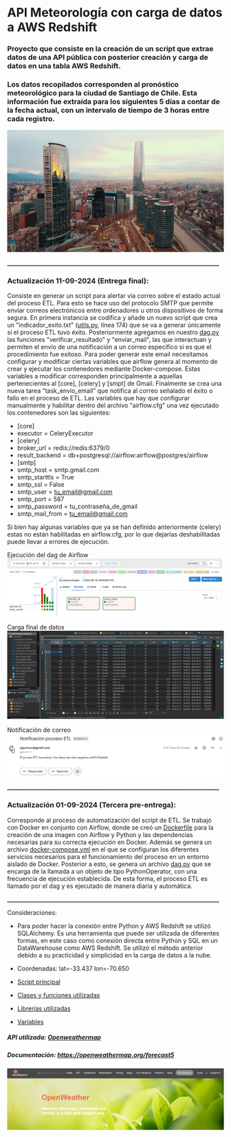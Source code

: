 # API Meteorología con carga de datos a AWS Redshift

### Proyecto que consiste en la creación de un script que extrae datos de una API pública con posterior creación y carga de datos en una tabla AWS Redshift.


### Los datos recopilados corresponden al pronóstico meteorológico para la ciudad de Santiago de Chile. Esta información fue extraída para los siguientes 5 días a contar de la fecha actual, con un intervalo de tiempo de 3 horas entre cada registro.

[![](https://github.com/cristobalqv/API_Meteorolog-a_Carga_AWSRedshift/blob/main/varios/santiago.png)](https://github.com/cristobalqv/API_Meteorolog-a_Carga_AWSRedshift/blob/main/varios/santiago.png)

**__________________________________________________________________________**
### Actualización 11-09-2024 (Entrega final):

Consiste en generar un script para alertar via correo sobre el estado actual del proceso ETL. Para esto se hace uso del protocolo SMTP que permite enviar correos electrónicos entre ordenadores u otros dispositivos de forma segura. En primera instancia se codifica y añade un nuevo script que crea un "indicador_exito.txt" ([utils.py](https://github.com/cristobalqv/API_Meteorolog-a_Carga_AWSRedshift/blob/main/modulos/utils.py "utils.py"), línea 174) que se va a generar únicamente si el proceso ETL tuvo éxito. Posteriormente agregamos en nuestro [dag.py](https://github.com/cristobalqv/API_Meteorolog-a_Carga_AWSRedshift/blob/main/dags/dag.py "dag") las funciones "verificar_resultado" y "enviar_mail", las que interactuan y permiten el envío de una notificación a un correo específico si es que el procedimiento fue exitoso. Para poder generar este email necesitamos configurar y modificar ciertas variables que airflow genera al momento de crear y ejecutar los contenedores mediante Docker-compose. Estas variables a modificar corresponden principalmente a aquellas pertenecientes al [core], [celery] y [smpt] de Gmail. 
Finalmente se crea una nueva tarea "task_envio_email" que notifica al correo señalado el éxito o fallo en el proceso de ETL.
Las variables que hay que configurar manualmente y habilitar dentro del archivo "airflow.cfg" una vez ejecutado los contenedores son las siguientes:

- [core]
- executor = CeleryExecutor
- [celery]
- broker_url = redis://redis:6379/0
- result_backend = db+postgresql://airflow:airflow@postgres/airflow
- [smtp]
- smtp_host = smtp.gmail.com
- smtp_starttls = True
- smtp_ssl = False
- smtp_user = tu_email@gmail.com
- smtp_port = 587
- smtp_password = tu_contraseña_de_gmail
- smtp_mail_from = tu_email@gmail.com

Si bien hay algunas variables que ya se han definido anteriormente (celery) estas no están habilitadas en airflow.cfg, por lo que dejarlas deshabilitadas puede llevar a errores de ejecución.

Ejecución del dag de Airflow
[![](https://github.com/cristobalqv/API_Meteorolog-a_Carga_AWSRedshift/blob/main/varios/ejecucion_dag.png)](https://github.com/cristobalqv/API_Meteorolog-a_Carga_AWSRedshift/blob/main/varios/ejecucion_dag.png)

Carga final de datos
[![](https://github.com/cristobalqv/API_Meteorolog-a_Carga_AWSRedshift/blob/main/varios/dbeaver.png)](https://github.com/cristobalqv/API_Meteorolog-a_Carga_AWSRedshift/blob/main/varios/dbeaver.png)

Notificación de correo
[![](https://github.com/cristobalqv/API_Meteorolog-a_Carga_AWSRedshift/blob/main/varios/correo.png)](https://github.com/cristobalqv/API_Meteorolog-a_Carga_AWSRedshift/blob/main/varios/correo.png)

**__________________________________________________________________________**
### Actualización 01-09-2024 (Tercera pre-entrega):

Corresponde al proceso de automatización del script de ETL. Se trabajó con Docker en conjunto con Airflow, donde se creó un [Dockerfile](https://github.com/cristobalqv/API_Meteorolog-a_Carga_AWSRedshift/blob/main/Dockerfile "Dockerfile") para la creación de una imagen con Airflow y Python y las dependencias necesarias para su correcta ejecución en Docker. Además se genera un archivo [docker-compose.yml](https://github.com/cristobalqv/API_Meteorolog-a_Carga_AWSRedshift/blob/main/docker-compose.yml "docker-compose.yml") en el que se configuran los diferentes servicios necesarios para el funcionamiento del proceso en un entorno aislado de Docker. Posterior a esto, se genera un archivo [dag.py](https://github.com/cristobalqv/API_Meteorolog-a_Carga_AWSRedshift/blob/main/dags/dag.py "dag") que se encarga de la llamada a un objeto de tipo PythonOperator, con una frecuencia de ejecución establecida. De esta forma, el proceso ETL es llamado por el dag y es ejecutado de manera diaria y automática.

**__________________________________________________________________________**

Consideraciones:
- Para poder hacer la conexión entre Python y AWS Redshift se utilizó  SQLAlchemy.  Es una herramienta que puede ser utilizada de diferentes formas, en este caso como conexión directa entre Python y SQL en un DataWarehouse como AWS Redshift.
Se utilizó el método anterior debido a su practicidad y simplicidad en la carga de datos a la nube.

- Coordenadas: lat=-33.437   lon=-70.650  

- [Script principal](https://github.com/cristobalqv/API_Meteorolog-a_Carga_AWSRedshift/blob/main/script/main_script.py "Script principal")

- [Clases y funciones utilizadas](https://github.com/cristobalqv/API_Meteorolog-a_Carga_AWSRedshift/blob/main/modulos/utils.py "Clases y funciones utilizadas")
- [Librerías utilizadas](https://github.com/cristobalqv/API_Meteorolog-a_Carga_AWSRedshift/blob/main/requirements.txt "Librerías utilizadas")

- [Variables](https://github.com/cristobalqv/API_Meteorolog-a_Carga_AWSRedshift/blob/main/varios/variables.png "Variables")

##### API utilizada: [Openweathermap](https://openweathermap.org/ "Openweathermap")
##### Documentación: https://openweathermap.org/forecast5

[![](https://github.com/cristobalqv/API_Meteorolog-a_Carga_AWSRedshift/blob/main/varios/openweathermap.png)](https://github.com/cristobalqv/API_Meteorolog-a_Carga_AWSRedshift/blob/main/varios/openweathermap.png)


